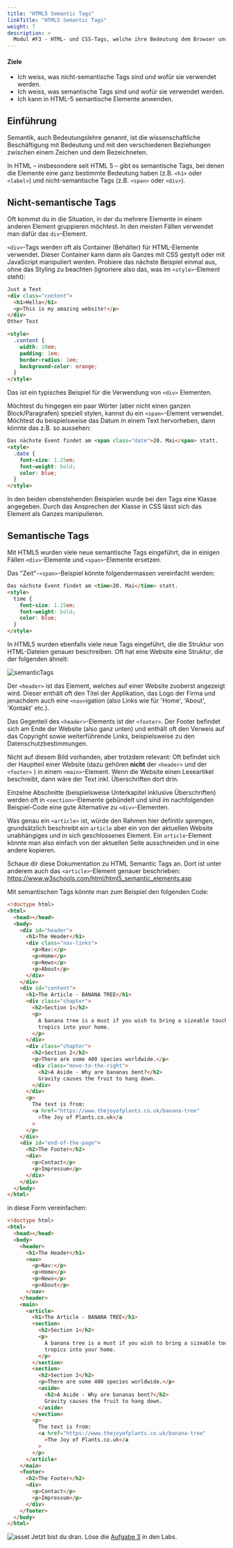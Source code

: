 ```yaml
---
title: "HTML5 Semantic Tags"
linkTitle: "HTML5 Semantic Tags"
weight: 7
description: >
  Modul #F3 - HTML- und CSS-Tags, welche ihre Bedeutung dem Browser und dem Entwickler beschreiben.
---
```


#### Ziele

- Ich weiss, was nicht-semantische Tags sind und wofür sie verwendet werden.
- Ich weiss, was semantische Tags sind und wofür sie verwendet werden.
- Ich kann in HTML-5 semantische Elemente anwenden.

## Einführung

Semantik, auch Bedeutungslehre genannt, ist die wissenschaftliche Beschäftigung mit Bedeutung und mit den verschiedenen Beziehungen zwischen einem Zeichen und dem Bezeichneten.

In HTML – insbesondere seit HTML 5 – gibt es semantische Tags, bei denen die Elemente eine ganz bestimmte Bedeutung haben (z.B. `<h1>` oder `<label>`) und nicht-semantische Tags (z.B. `<span>` oder `<div>`).

## Nicht-semantische Tags

Oft kommst du in die Situation, in der du mehrere Elemente in einem anderen Element gruppieren möchtest. In den meisten Fällen verwendet man dafür das `div`-Element.

`<div>`-Tags werden oft als Container (Behälter) für HTML-Elemente verwendet. Dieser Container kann dann als Ganzes mit CSS gestylt oder mit JavaScript manipuliert werden. Probiere das nächste Beispiel einmal aus, ohne das Styling zu beachten (ignoriere also das, was im `<style>`-Element steht):

```html
Just a Text
<div class="content">
  <h1>Hello</h1>
  <p>This is my amazing website!</p>
</div>
Other Text

<style>
  .content {
    width: 20em;
    padding: 1em;
    border-radius: 1em;
    background-color: orange;
  }
</style>
```

Das ist ein typisches Beispiel für die Verwendung von `<div>` Elementen.

Möchtest du hingegen ein paar Wörter (aber nicht einen ganzen Block/Paragrafen) speziell stylen, kannst du ein `<span>`-Element verwendet. Möchtest du beispielsweise das Datum in einem Text hervorheben, dann könnte das z.B. so aussehen:

```html
Das nächste Event findet am <span class="date">20. Mai</span> statt.
<style>
  .date {
    font-size: 1.25em;
    font-weight: bold;
    color: blue;
  }
</style>
```

In den beiden obenstehenden Beispielen wurde bei den Tags eine Klasse angegeben. Durch das Ansprechen der Klasse in CSS lässt sich das Element als Ganzes manipulieren.

## Semantische Tags

Mit HTML5 wurden viele neue semantische Tags eingeführt, die in einigen Fällen `<div>`-Elemente und `<span>`-Elemente ersetzen.

Das "Zeit"-`<span>`-Beispiel könnte folgendermassen vereinfacht werden:

```html
Das nächste Event findet am <time>20. Mai</time> statt.
<style>
  time {
    font-size: 1.25em;
    font-weight: bold;
    color: blue;
  }
</style>
```

In HTML5 wurden ebenfalls viele neue Tags eingeführt, die die Struktur von HTML-Dateien genauer beschreiben. Oft hat eine Website eine Struktur, die der folgenden ähnelt:

![semanticTags](https://www.w3schools.com/html/img_sem_elements.gif "Semantic Tags, die es seit HTML5 gibt")

Der `<header>` ist das Element, welches auf einer Website zuoberst angezeigt wird. Dieser enthält oft den Titel der Applikation, das Logo der Firma und jenachdem auch eine `<nav>`igation (also Links wie für 'Home', 'About', 'Kontakt' etc.).

Das Gegenteil des `<header>`-Elements ist der `<footer>`. Der Footer befindet sich am Ende der Website (also ganz unten) und enthält oft den Verweis auf das Copyright sowie weiterführende Links, beispielsweise zu den Datenschutzbestimmungen.

Nicht auf diesem Bild vorhanden, aber trotzdem relevant: Oft befindet sich der Hauptteil einer Website (dazu gehören **nicht** der `<header>` und der `<footer>` ) in einem `<main>`-Element. Wenn die Website einen Leseartikel beschreibt, dann wäre der Text inkl. Überschriften dort drin.

Einzelne Abschnitte (beispielsweise Unterkapitel inklusive Überschriften) werden oft in `<section>`-Elemente gebündelt und sind im nachfolgenden Beispiel-Code eine gute Alternative zu `<div>`-Elementen.

Was genau ein `<article>` ist, würde den Rahmen hier definitiv sprengen, grundsätzlich beschreibt ein `article` aber ein von der aktuellen Website unabhängiges und in sich geschlossenes Element. Ein `article`-Element könnte man also einfach von der aktuellen Seite ausschneiden und in eine andere kopieren.

Schaue dir diese Dokumentation zu HTML Semantic Tags an. Dort ist unter anderem auch das `<article>`-Element genauer beschrieben: https://www.w3schools.com/html/html5_semantic_elements.asp

Mit semantischen Tags könnte man zum Beispiel den folgenden Code:

```html
<!doctype html>
<html>
  <head></head>
  <body>
    <div id="header">
      <h1>The Header</h1>
      <div class="nav-links">
        <p>Nav:</p>
        <p>Home</p>
        <p>News</p>
        <p>About</p>
      </div>
    </div>
    <div id="content">
      <h1>The Article - BANANA TREE</h1>
      <div class="chapter">
        <h2>Section 1</h2>
        <p>
          A banana tree is a must if you wish to bring a sizeable touch of the
          tropics into your home.
        </p>
      </div>
      <div class="chapter">
        <h2>Section 2</h2>
        <p>There are some 400 species worldwide.</p>
        <div class="move-to-the-right">
          <h2>A Aside - Why are bananas bent?</h2>
          Gravity causes the fruit to hang down.
        </div>
      </div>
      <p>
        The text is from:
        <a href="https://www.thejoyofplants.co.uk/banana-tree"
          >The Joy of Plants.co.uk</a
        >
      </p>
    </div>
    <div id="end-of-the-page">
      <h2>The Footer</h2>
      <div>
        <p>Contact</p>
        <p>Impressum</p>
      </div>
    </div>
  </body>
</html>
```

in diese Form vereinfachen:

```html
<!doctype html>
<html>
  <head></head>
  <body>
    <header>
      <h1>The Header</h1>
      <nav>
        <p>Nav:</p>
        <p>Home</p>
        <p>News</p>
        <p>About</p>
      </nav>
    </header>
    <main>
      <article>
        <h1>The Article - BANANA TREE</h1>
        <section>
          <h2>Section 1</h2>
          <p>
            A banana tree is a must if you wish to bring a sizeable touch of the
            tropics into your home.
          </p>
        </section>
        <section>
          <h2>Section 2</h2>
          <p>There are some 400 species worldwide.</p>
          <aside>
            <h2>A Aside - Why are bananas bent?</h2>
            Gravity causes the fruit to hang down.
          </aside>
        </section>
        <p>
          The text is from:
          <a href="https://www.thejoyofplants.co.uk/banana-tree"
            >The Joy of Plants.co.uk</a
          >
        </p>
      </article>
    </main>
    <footer>
      <h2>The Footer</h2>
      <div>
        <p>Contact</p>
        <p>Impressum</p>
      </div>
    </footer>
  </body>
</html>
```

![asset](/images/hint.png) Jetzt bist du dran. Löse die [Aufgabe 3](../../../../labs/03_frontend/01_html-css/01_html#aufgabe-3---dokument-als-html) in den Labs.
